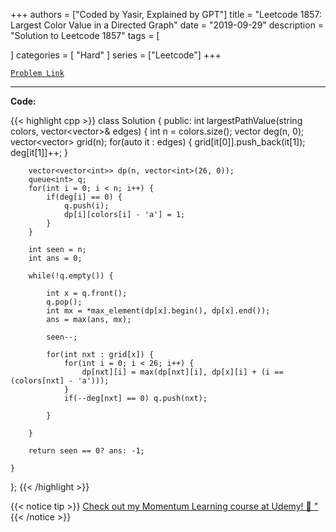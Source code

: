 
+++
authors = ["Coded by Yasir, Explained by GPT"]
title = "Leetcode 1857: Largest Color Value in a Directed Graph"
date = "2019-09-29"
description = "Solution to Leetcode 1857"
tags = [
    
]
categories = [
    "Hard"
]
series = ["Leetcode"]
+++



[`Problem Link`](https://leetcode.com/problems/largest-color-value-in-a-directed-graph/description/)

---

**Code:**

{{< highlight cpp >}}
class Solution {
public:
    int largestPathValue(string colors, vector<vector<int>>& edges) {
        int n = colors.size();
        vector<int> deg(n, 0);
        vector<vector<int>> grid(n);
        for(auto it : edges) {
            grid[it[0]].push_back(it[1]);
            deg[it[1]]++;
        }

        vector<vector<int>> dp(n, vector<int>(26, 0));
        queue<int> q;
        for(int i = 0; i < n; i++) {
            if(deg[i] == 0) {
                q.push(i);
                dp[i][colors[i] - 'a'] = 1;
            }
        }

        int seen = n;
        int ans = 0;

        while(!q.empty()) {
            
            int x = q.front();
            q.pop();
            int mx = *max_element(dp[x].begin(), dp[x].end());
            ans = max(ans, mx);

            seen--;

            for(int nxt : grid[x]) {
                for(int i = 0; i < 26; i++) {
                    dp[nxt][i] = max(dp[nxt][i], dp[x][i] + (i == (colors[nxt] - 'a')));
                }
                if(--deg[nxt] == 0) q.push(nxt);

            }

        }

        return seen == 0? ans: -1;

    }
};
{{< /highlight >}}



{{< notice tip >}}
[Check out my Momentum Learning course at Udemy! 🚀 "](https://www.udemy.com/course/blind-75-the-data-structures-and-algorithms-essentials/)
{{< /notice >}}

